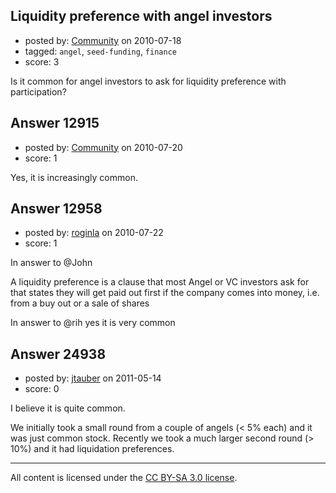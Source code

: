 ## Liquidity preference with angel investors

- posted by: [Community](https://stackexchange.com/users/-1/-1-community) on 2010-07-18
- tagged: `angel`, `seed-funding`, `finance`
- score: 3

Is it common for angel investors to ask for liquidity preference with participation?


## Answer 12915

- posted by: [Community](https://stackexchange.com/users/-1/-1-community) on 2010-07-20
- score: 1

Yes, it is increasingly common.


## Answer 12958

- posted by: [roginla](https://stackexchange.com/users/-1/3830-roginla) on 2010-07-22
- score: 1

In answer to @John

A liquidity preference is a clause that most Angel or VC investors ask for that states they will get paid out first if the company comes into money, i.e. from a buy out or a sale of shares

In answer to @rih yes it is very common


## Answer 24938

- posted by: [jtauber](https://stackexchange.com/users/-1/3994-jtauber) on 2011-05-14
- score: 0

I believe it is quite common.

We initially took a small round from a couple of angels (< 5% each) and it was just common stock. Recently we took a much larger second round (> 10%) and it had liquidation preferences.



---

All content is licensed under the [CC BY-SA 3.0 license](https://creativecommons.org/licenses/by-sa/3.0/).
